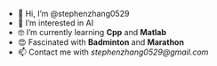- 👋 Hi, I’m @stephenzhang0529
- 👀 I’m interested in AI 
- 🤓 I’m currently learning **Cpp** and **Matlab**
- 😍 Fascinated with **Badminton** and **Marathon**
- 📫 Contact me with _stephenzhang0529@gmail.com_

<!---
stephenzhang0529/stephenzhang0529 is a ✨ special ✨ repository because its `README.md` (this file) appears on your GitHub profile.
You can click the Preview link to take a look at your changes.
--->
